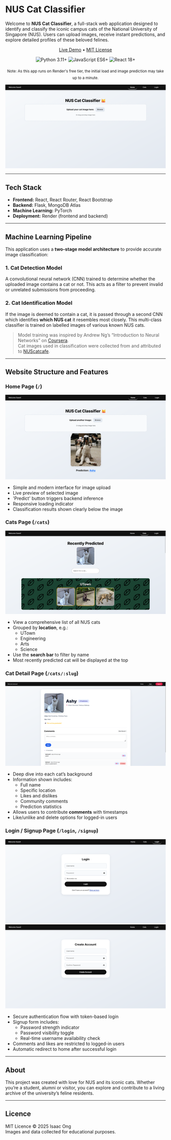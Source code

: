# NUS Cat Classifier

Welcome to **NUS Cat Classifier**, a full-stack web application designed to identify and classify the iconic campus cats of the National University of Singapore (NUS). Users can upload images, receive instant predictions, and explore detailed profiles of these beloved felines.

<p align="center">
  <a href="https://nus-cat-classifier.onrender.com">Live Demo</a> •
  <a href="LICENSE">MIT License</a>
</p>

<p align="center">
  <img alt="Python 3.11+" src="https://img.shields.io/badge/python-3.11%2B-blue" />
  <img alt="JavaScript ES6+" src="https://img.shields.io/badge/javascript-ES6%2B-F7DF1E" />
  <img alt="React 18+" src="https://img.shields.io/badge/react-18%2B-61DAFB" />
</p>

<p align="center">
  <sub>Note: As this app runs on Render's free tier, the initial load and image prediction may take up to a minute.</sub>
</p>

![App Preview](./assets/preview-home.png)

---

## Tech Stack

- **Frontend:** React, React Router, React Bootstrap
- **Backend:** Flask, MongoDB Atlas
- **Machine Learning:** PyTorch
- **Deployment:** Render (frontend and backend)

---

## Machine Learning Pipeline

This application uses a **two-stage model architecture** to provide accurate image classification:

### 1. Cat Detection Model
A convolutional neural network (CNN) trained to determine whether the uploaded image contains a cat or not. This acts as a filter to prevent invalid or unrelated submissions from proceeding.

### 2. Cat Identification Model
If the image is deemed to contain a cat, it is passed through a second CNN which identifies **which NUS cat** it resembles most closely. This multi-class classifier is trained on labelled images of various known NUS cats.

> Model training was inspired by Andrew Ng’s “Introduction to Neural Networks” on <a href="https://www.coursera.org/learn/neural-networks-deep-learning">Coursera</a>.<br/>
> Cat images used in classification were collected from and attributed to <a href="https://www.instagram.com/nuscatcafe/">NUScatcafe</a>.

---

## Website Structure and Features

### Home Page (`/`)
![Home Page](./assets/screenshot-home.png)

- Simple and modern interface for image upload
- Live preview of selected image
- 'Predict' button triggers backend inference
- Responsive loading indicator
- Classification results shown clearly below the image

### Cats Page (`/cats`)
![Cats Page](./assets/screenshot-cats.png)

- View a comprehensive list of all NUS cats
- Grouped by **location**, e.g.:
  - UTown
  - Engineering
  - Arts
  - Science
- Use the **search bar** to filter by name
- Most recently predicted cat will be displayed at the top

### Cat Detail Page (`/cats/:slug`)
![Cat Detail Page](./assets/screenshot-detail.png)

- Deep dive into each cat’s background
- Information shown includes:
  - Full name
  - Specific location
  - Likes and dislikes
  - Community comments
  - Prediction statistics
- Allows users to contribute **comments** with timestamps
- Like/unlike and delete options for logged-in users

### Login / Signup Page (`/login`, `/signup`)
![Login Page](./assets/screenshot-login.png)
![Signup Page](./assets/screenshot-signup.png)

- Secure authentication flow with token-based login
- Signup form includes:
  - Password strength indicator
  - Password visibility toggle
  - Real-time username availability check
- Comments and likes are restricted to logged-in users
- Automatic redirect to home after successful login

---

## About

This project was created with love for NUS and its iconic cats. Whether you’re a student, alumni or visitor, you can explore and contribute to a living archive of the university’s feline residents.

---

## Licence

MIT Licence © 2025 Isaac Ong  
Images and data collected for educational purposes.
